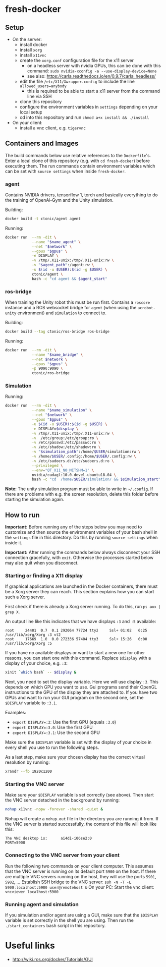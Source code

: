 # fresh-docker
## Setup
- On the server:
    - install docker
    - install `xorg`
    - install `x11vnc`
    - create the `xorg.conf` configuration file for the x11 server
        - on a headless server with nvidia GPUs, this can be done with this command: `sudo nvidia-xconfig -a --use-display-device=None`
        - see also: https://carla.readthedocs.io/en/0.9.7/carla_headless/
    - edit the file `/etc/X11/Xwrapper.config` to include the line `allowed_users=anybody`
        - this is required to be able to start a x11 server from the command line via SSH
    - clone this repository
    - configure the environment variables in `settings` depending on your local setup
    - cd into this repository and run `chmod a+x install && ./install`
- On your client:
    - install a vnc client, e.g. `tigervnc`

## Containers and Images
The build commands below use relative references to the `Dockerfile`'s.
Enter a local clone of this repository (e.g. with `cd fresh-docker`) before executing them.
The run commands contain environment variables which can be set with `source settings` when inside `fresh-docker`.

### agent
Contains NVIDIA drivers, tensorflow 1, torch and basically everything to do the training of OpenAi-Gym and the Unity simulation. 

Building:
```bash
docker build -t ctonic/agent agent
```

Running:
```bash
docker run  --rm -dit \
            --name "$name_agent" \
            --net "$network" \
            --gpus "$gpus" \
            -e DISPLAY \
            -v /tmp/.X11-unix:/tmp/.X11-unix:rw \
            -v "$agent_path":/agent:rw \
            -u $(id -u $USER):$(id -g $USER) \
            ctonic/agent \
            bash -c "cd agent && $agent_start"
```

### ros-bridge
When training the Unity robot this must be run first.
Contains a `roscore` instance and a ROS websocket bridge for `agent` (when using the `acrobot-unity` environment) and `simulation` to connect to.

Building:
```bash
docker build --tag ctonic/ros-bridge ros-bridge
```

Running: 
```bash
docker run  --rm -dit \
            --name "$name_bridge" \
            --net $network \
            --gpus "$gpus" \
            -p 9090:9090 \
            ctonic/ros-bridge
```

### Simulation
Running:
```bash
docker run  --rm -dit \
            --name "$name_simulation" \
            --net "$network" \
            --gpus "$gpus" \
            -u $(id -u $USER):$(id -g $USER) \
            -e DISPLAY=$display \
            -v /tmp/.X11-unix:/tmp/.X11-unix:rw \
            -v  /etc/group:/etc/group:ro \
            -v /etc/passwd:/etc/passwd:ro \
            -v /etc/shadow:/etc/shadow:ro \
            -v "$simulation_path":/home/$USER/simulation:rw \
            -v /home/$USER/.config:/home/$USER/.config:rw \
            -v /etc/sudoers.d:/etc/sudoers.d:ro \
            --privileged \
            --env="QT_X11_NO_MITSHM=1" \
            nvidia/cudagl:10.0-devel-ubuntu18.04 \
            bash -c "cd  /home/$USER/simulation/ && $simulation_start"
```

**Note**: The unity simulation program must be able to write in `~/.config`. If there are problems with e.g. the screen resolution, delete this folder before starting the simulation again.

## How to run
**Important:** Before running any of the steps below you may need to customize and then source the environment variables of your bash shell in the `settings` file in this directory. Do this by running `source settings` when inside it.

**Important:** After running the commands below always disconnect your SSH connection gracefully, with `exit`. Otherwise the processes started below may also quit when you disconnect.

### Starting or finding a X11 display
If graphical applications are launched in the Docker containers, there must be a Xorg server they can reach.
This section explains how you can start such a Xorg server.

First check if there is already a Xorg server running.
To do this, run `ps aux | grep X`.

An output line like this indicates that we have displays `:3` and `:5` available:
```
root     24401  0.7  0.1 292064 77724 tty2     Ssl+ 01:02   6:25 /usr/lib/xorg/Xorg :3 vt2
root     17669  1.0  0.0 272336 57404 tty3     Ssl+ 15:26   0:00 /usr/lib/xorg/Xorg :5
```

If you have no available displays or want to start a new one for other reasons,
you can start one with this command. Replace `$display` with a display of your choice, e.g. `:3`:
```bash
xinit `which bash` -- $display &
```

Next, you need to set the display variable.
Here we will use display `:3`.
This depends on which GPU you want to use.
Gui programs send their OpenGL instructions to the GPU of the display they are attached to.
If you have two GPUs and want to run your GUI program on the second one, set the `$DISPLAY` variable to `:3.1`.

Examples:
- `export DISPLAY=:3`: Use the first GPU (equals `:3.0`)
- `export DISPLAY=:3.0`: Use the first GPU
- `export DISPLAY=:3.1`: Use the second GPU

Make sure the `$DISPLAY` variable is set with the display of your choice in every shell you use to run the following steps.

As a last step, make sure your chosen display has the correct virtual resolution by running:
```bash
xrandr --fb 1920x1200
```

### Starting the VNC server
Make sure your `$DISPLAY` variable is set correctly (see above). 
Then start the VNC server detached in the background by running:
```bash
nohup x11vnc -nopw -forever -shared -quiet &
```

Nohup will create a `nohup.out` file in the directory you are running it from.
If the VNC server is started successfully, the content of this file will look like this:
```
The VNC desktop is:      ai4di-i06se2:0
PORT=5900
```

### Connecting to the VNC server from your client
Run the following two commands on your client computer.
This assumes that the VNC server is running on its default port `5900` on the host.
If there are multiple VNC servers running on the host, they will use the ports `5901`, `5902`, ...
Establish SSH bridge to the VNC server: `ssh -N -T -L 5900:localhost:5900 user@remotehost &`
On your PC: Start the vnc client: `vncviewer localhost:5900`

### Running agent and simulation
If you simulation and/or agent are using a GUI, make sure that the `$DISPLAY` variable is set correctly in the shell you are using.
Then run the `./start_containers` bash script in this repository. 

# Useful links
- http://wiki.ros.org/docker/Tutorials/GUI
